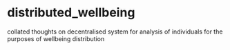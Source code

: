 # distributed_wellbeing
collated thoughts on decentralised system for analysis of individuals for the purposes of wellbeing distribution
